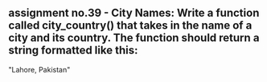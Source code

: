 ##  assignment no.39 - City Names: Write a function called city_country() that takes in the name of a city and its country. The function should return a string formatted like this:
 "Lahore, Pakistan"